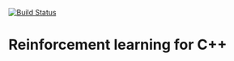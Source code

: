 [![Build Status](http://drone.jakke.se/api/badges/jakkes/rl-cpp/status.svg)](http://drone.jakke.se/jakkes/rl-cpp)
# Reinforcement learning for C++

